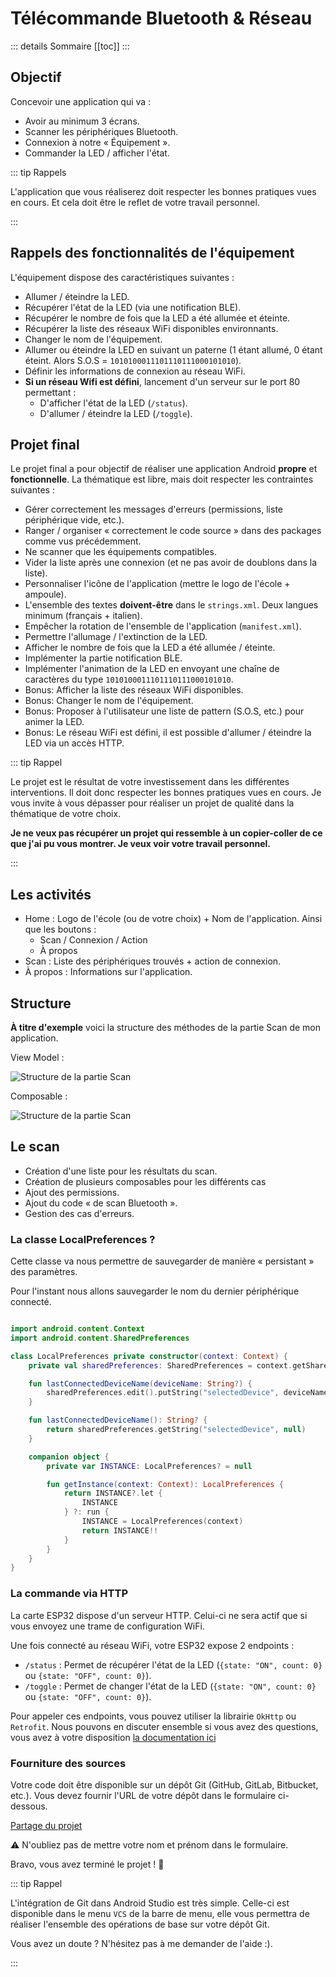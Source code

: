 # Télécommande Bluetooth & Réseau

::: details Sommaire
[[toc]]
:::

## Objectif

Concevoir une application qui va :

- Avoir au minimum 3 écrans.
- Scanner les périphériques Bluetooth.
- Connexion à notre « Équipement ».
- Commander la LED / afficher l'état.

::: tip Rappels

L'application que vous réaliserez doit respecter les bonnes pratiques vues en cours. Et cela doit être le reflet de votre travail personnel.

:::

## Rappels des fonctionnalités de l'équipement

L'équipement dispose des caractéristiques suivantes :

- Allumer / éteindre la LED.
- Récupérer l'état de la LED (via une notification BLE).
- Récupérer le nombre de fois que la LED a été allumée et éteinte.
- Récupérer la liste des réseaux WiFi disponibles environnants.
- Changer le nom de l'équipement.
- Allumer ou éteindre la LED en suivant un paterne (1 étant allumé, 0 étant éteint. Alors S.O.S = `1010100011101110111000101010`).
- Définir les informations de connexion au réseau WiFi.
- **Si un réseau Wifi est défini**, lancement d'un serveur sur le port 80 permettant :
  - D'afficher l'état de la LED (`/status`).
  - D'allumer / éteindre la LED (`/toggle`).

## Projet final

Le projet final a pour objectif de réaliser une application Android **propre** et **fonctionnelle**. La thématique est libre, mais doit respecter les contraintes suivantes :

- Gérer correctement les messages d'erreurs (permissions, liste périphérique vide, etc.).
- Ranger / organiser « correctement le code source » dans des packages comme vus précédemment.
- Ne scanner que les équipements compatibles.
- Vider la liste après une connexion (et ne pas avoir de doublons dans la liste).
- Personnaliser l'icône de l'application (mettre le logo de l'école + ampoule).
- L'ensemble des textes **doivent-être** dans le `strings.xml`. Deux langues minimum (français + italien).
- Empêcher la rotation de l'ensemble de l'application (`manifest.xml`).
- Permettre l'allumage / l'extinction de la LED.
- Afficher le nombre de fois que la LED a été allumée / éteinte.
- Implémenter la partie notification BLE.
- Implémenter l'animation de la LED en envoyant une chaîne de caractères du type `1010100011101110111000101010`.
- Bonus: Afficher la liste des réseaux WiFi disponibles.
- Bonus: Changer le nom de l'équipement.
- Bonus: Proposer à l'utilisateur une liste de pattern (S.O.S, etc.) pour animer la LED.
- Bonus: Le réseau WiFi est défini, il est possible d'allumer / éteindre la LED via un accès HTTP.

::: tip Rappel

Le projet est le résultat de votre investissement dans les différentes interventions. Il doit donc respecter les bonnes pratiques vues en cours. Je vous invite à vous dépasser pour réaliser un projet de qualité dans la thématique de votre choix.

**Je ne veux pas récupérer un projet qui ressemble à un copier-coller de ce que j'ai pu vous montrer. Je veux voir votre travail personnel.**

:::

## Les activités

- Home : Logo de l'école (ou de votre choix) + Nom de l'application. Ainsi que les boutons :
  - Scan / Connexion / Action
  - À propos
- Scan : Liste des périphériques trouvés + action de connexion.
- À propos : Informations sur l'application.

## Structure

**À titre d'exemple** voici la structure des méthodes de la partie Scan de mon application.

View Model : 

![Structure de la partie Scan](./ressources/structure_viewmodel.png)

Composable :

![Structure de la partie Scan](./ressources/structure_composables.png)

## Le scan

- Création d'une liste pour les résultats du scan.
- Création de plusieurs composables pour les différents cas
- Ajout des permissions.
- Ajout du code « de scan Bluetooth ».
- Gestion des cas d'erreurs.

### La classe LocalPreferences ?

Cette classe va nous permettre de sauvegarder de manière « persistant » des paramètres.

Pour l'instant nous allons sauvegarder le nom du dernier périphérique connecté.

```kotlin

import android.content.Context
import android.content.SharedPreferences

class LocalPreferences private constructor(context: Context) {
    private val sharedPreferences: SharedPreferences = context.getSharedPreferences("MyPref", Context.MODE_PRIVATE)

    fun lastConnectedDeviceName(deviceName: String?) {
        sharedPreferences.edit().putString("selectedDevice", deviceName).apply()
    }

    fun lastConnectedDeviceName(): String? {
        return sharedPreferences.getString("selectedDevice", null)
    }

    companion object {
        private var INSTANCE: LocalPreferences? = null

        fun getInstance(context: Context): LocalPreferences {
            return INSTANCE?.let {
                INSTANCE
            } ?: run {
                INSTANCE = LocalPreferences(context)
                return INSTANCE!!
            }
        }
    }
}
```


### La commande via HTTP

La carte ESP32 dispose d'un serveur HTTP. Celui-ci ne sera actif que si vous envoyez une trame de configuration WiFi.

Une fois connecté au réseau WiFi, votre ESP32 expose 2 endpoints :

- `/status` : Permet de récupérer l'état de la LED (`{state: "ON", count: 0}` ou `{state: "OFF", count: 0}`).
- `/toggle` : Permet de changer l'état de la LED (`{state: "ON", count: 0}` ou `{state: "OFF", count: 0}`).

Pour appeler ces endpoints, vous pouvez utiliser la librairie `OkHttp` ou `Retrofit`. Nous pouvons en discuter ensemble si vous avez des questions, vous avez à votre disposition [la documentation ici](./network.md)

### Fourniture des sources

Votre code doit être disponible sur un dépôt Git (GitHub, GitLab, Bitbucket, etc.). Vous devez fournir l'URL de votre dépôt dans le formulaire ci-dessous. 

[Partage du projet](https://docs.google.com/forms/d/e/1FAIpQLScZ5WflYVlnNzQlwYwdJsCc9izqthZJT9zVQK6HWsypgb06Bg/viewform)

⚠️ N'oubliez pas de mettre votre nom et prénom dans le formulaire.

Bravo, vous avez terminé le projet ! 🎉

::: tip Rappel

L'intégration de Git dans Android Studio est très simple. Celle-ci est disponible dans le menu `VCS` de la barre de menu, elle vous permettra de réaliser l'ensemble des opérations de base sur votre dépôt Git.

Vous avez un doute ? N'hésitez pas à me demander de l'aide :).

:::